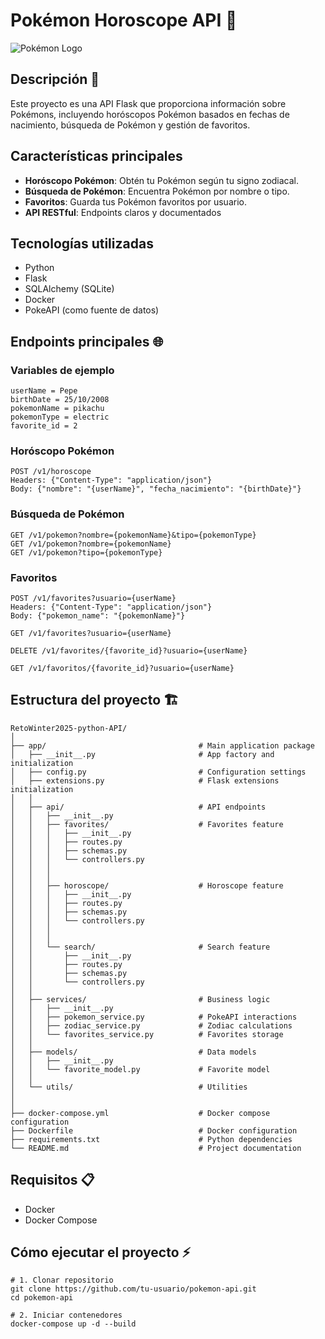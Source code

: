 # Pokémon Horoscope API 🚀

![Pokémon Logo](https://upload.wikimedia.org/wikipedia/commons/9/98/International_Pok%C3%A9mon_logo.svg)

## Descripción 📝

Este proyecto es una API Flask que proporciona información sobre Pokémons, incluyendo horóscopos Pokémon basados en fechas de nacimiento, búsqueda de Pokémon y gestión de favoritos.

## Características principales
- **Horóscopo Pokémon**: Obtén tu Pokémon según tu signo zodiacal.
- **Búsqueda de Pokémon**: Encuentra Pokémon por nombre o tipo.
- **Favoritos**: Guarda tus Pokémon favoritos por usuario.
- **API RESTful**: Endpoints claros y documentados

## Tecnologías utilizadas
- Python
- Flask
- SQLAlchemy (SQLite)
- Docker
- PokeAPI (como fuente de datos)

## Endpoints principales 🌐
### Variables de ejemplo
```
userName = Pepe
birthDate = 25/10/2008
pokemonName = pikachu
pokemonType = electric
favorite_id = 2
```
### Horóscopo Pokémon
``` 
POST /v1/horoscope
Headers: {"Content-Type": "application/json"}
Body: {"nombre": "{userName}", "fecha_nacimiento": "{birthDate}"}
```
### Búsqueda de Pokémon
```
GET /v1/pokemon?nombre={pokemonName}&tipo={pokemonType}
GET /v1/pokemon?nombre={pokemonName}
GET /v1/pokemon?tipo={pokemonType}
```
### Favoritos
```
POST /v1/favorites?usuario={userName}
Headers: {"Content-Type": "application/json"}
Body: {"pokemon_name": "{pokemonName}"}

GET /v1/favorites?usuario={userName}

DELETE /v1/favorites/{favorite_id}?usuario={userName}

GET /v1/favoritos/{favorite_id}?usuario={userName}
```
## Estructura del proyecto 🏗️
```
RetoWinter2025-python-API/
│
├── app/                                  # Main application package
│   ├── __init__.py                       # App factory and initialization
│   ├── config.py                         # Configuration settings
│   ├── extensions.py                     # Flask extensions initialization
│   │
│   ├── api/                              # API endpoints
│   │   ├── __init__.py
│   │   ├── favorites/                    # Favorites feature
│   │   │   ├── __init__.py
│   │   │   ├── routes.py
│   │   │   ├── schemas.py
│   │   │   └── controllers.py
│   │   │
│   │   │
│   │   ├── horoscope/                    # Horoscope feature
│   │   │   ├── __init__.py
│   │   │   ├── routes.py
│   │   │   ├── schemas.py
│   │   │   └── controllers.py
│   │   │
│   │   │
│   │   └── search/                       # Search feature
│   │       ├── __init__.py
│   │       ├── routes.py
│   │       ├── schemas.py
│   │       └── controllers.py
│   │
│   ├── services/                         # Business logic
│   │   ├── __init__.py
│   │   ├── pokemon_service.py            # PokeAPI interactions
│   │   ├── zodiac_service.py             # Zodiac calculations
│   │   └── favorites_service.py          # Favorites storage
│   │
│   ├── models/                           # Data models
│   │   ├── __init__.py
│   │   └── favorite_model.py             # Favorite model
│   │
│   └── utils/                            # Utilities
│
│
├── docker-compose.yml                    # Docker compose configuration
├── Dockerfile                            # Docker configuration
├── requirements.txt                      # Python dependencies
└── README.md                             # Project documentation 
```

## Requisitos 📋

- Docker
- Docker Compose

## Cómo ejecutar el proyecto ⚡

```
# 1. Clonar repositorio
git clone https://github.com/tu-usuario/pokemon-api.git
cd pokemon-api

# 2. Iniciar contenedores
docker-compose up -d --build